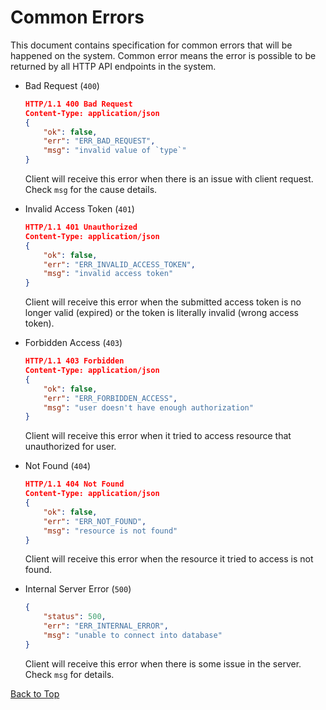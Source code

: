# Common Errors

This document contains specification for common errors that will be happened on the system. Common error means the error is possible to be returned by all HTTP API endpoints in the system.

- Bad Request (`400`)

    ```json
    HTTP/1.1 400 Bad Request
    Content-Type: application/json
    {
        "ok": false,
        "err": "ERR_BAD_REQUEST",
        "msg": "invalid value of `type`"
    }
    ```

    Client will receive this error when there is an issue with client request. Check `msg` for the cause details.

- Invalid Access Token (`401`)

    ```json
    HTTP/1.1 401 Unauthorized
    Content-Type: application/json
    {
        "ok": false,
        "err": "ERR_INVALID_ACCESS_TOKEN",
        "msg": "invalid access token"
    }
    ```

    Client will receive this error when the submitted access token is no longer valid (expired) or the token is literally invalid (wrong access token).

- Forbidden Access (`403`)

    ```json
    HTTP/1.1 403 Forbidden
    Content-Type: application/json
    {
        "ok": false,
        "err": "ERR_FORBIDDEN_ACCESS",
        "msg": "user doesn't have enough authorization"
    }
    ```

    Client will receive this error when it tried to access resource that unauthorized for user.

- Not Found (`404`)

    ```json
    HTTP/1.1 404 Not Found
    Content-Type: application/json
    {
        "ok": false,
        "err": "ERR_NOT_FOUND",
        "msg": "resource is not found"
    }
    ```

    Client will receive this error when the resource it tried to access is not found.

- Internal Server Error (`500`)

    ```json
    {
        "status": 500,
        "err": "ERR_INTERNAL_ERROR",
        "msg": "unable to connect into database"
    }
    ```

    Client will receive this error when there is some issue in the server. Check `msg` for details.

[Back to Top](#common-errors)